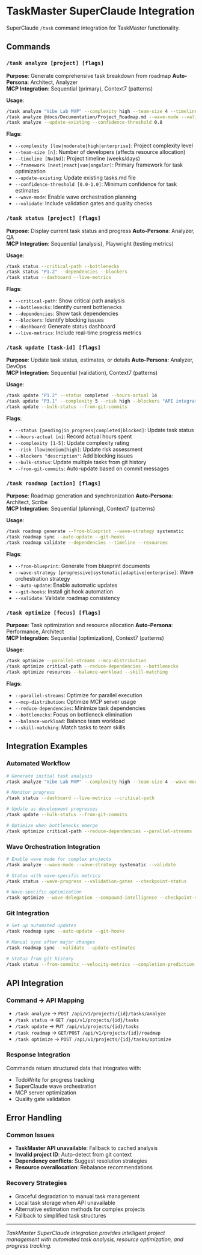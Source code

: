 # TaskMaster SuperClaude Integration

SuperClaude `/task` command integration for TaskMaster functionality.

## Commands

### `/task analyze [project] [flags]`
**Purpose**: Generate comprehensive task breakdown from roadmap
**Auto-Persona**: Architect, Analyzer  
**MCP Integration**: Sequential (primary), Context7 (patterns)

**Usage**:
```bash
/task analyze "Vibe Lab MVP" --complexity high --team-size 4 --timeline 7w
/task analyze @docs/Documentation/Project_Roadmap.md --wave-mode --validate
/task analyze --update-existing --confidence-threshold 0.8
```

**Flags**:
- `--complexity [low|moderate|high|enterprise]`: Project complexity level
- `--team-size [n]`: Number of developers (affects resource allocation)
- `--timeline [Nw|Nd]`: Project timeline (weeks/days)
- `--framework [next|react|vue|angular]`: Primary framework for task optimization
- `--update-existing`: Update existing tasks.md file
- `--confidence-threshold [0.0-1.0]`: Minimum confidence for task estimates
- `--wave-mode`: Enable wave orchestration planning
- `--validate`: Include validation gates and quality checks

### `/task status [project] [flags]`
**Purpose**: Display current task status and progress
**Auto-Persona**: Analyzer, QA  
**MCP Integration**: Sequential (analysis), Playwright (testing metrics)

**Usage**:
```bash
/task status --critical-path --bottlenecks
/task status "P1.2" --dependencies --blockers  
/task status --dashboard --live-metrics
```

**Flags**:
- `--critical-path`: Show critical path analysis
- `--bottlenecks`: Identify current bottlenecks
- `--dependencies`: Show task dependencies
- `--blockers`: Identify blocking issues
- `--dashboard`: Generate status dashboard
- `--live-metrics`: Include real-time progress metrics

### `/task update [task-id] [flags]`
**Purpose**: Update task status, estimates, or details
**Auto-Persona**: Analyzer, DevOps  
**MCP Integration**: Sequential (validation), Context7 (patterns)

**Usage**:
```bash
/task update "P1.2" --status completed --hours-actual 14
/task update "P3.1" --complexity 5 --risk high --blockers "API integration"
/task update --bulk-status --from-git-commits
```

**Flags**:
- `--status [pending|in_progress|completed|blocked]`: Update task status
- `--hours-actual [n]`: Record actual hours spent
- `--complexity [1-5]`: Update complexity rating
- `--risk [low|medium|high]`: Update risk assessment
- `--blockers "description"`: Add blocking issues
- `--bulk-status`: Update multiple tasks from git history
- `--from-git-commits`: Auto-update based on commit messages

### `/task roadmap [action] [flags]`
**Purpose**: Roadmap generation and synchronization
**Auto-Persona**: Architect, Scribe  
**MCP Integration**: Sequential (planning), Context7 (patterns)

**Usage**:
```bash
/task roadmap generate --from-blueprint --wave-strategy systematic
/task roadmap sync --auto-update --git-hooks
/task roadmap validate --dependencies --timeline --resources
```

**Flags**:
- `--from-blueprint`: Generate from blueprint documents
- `--wave-strategy [progressive|systematic|adaptive|enterprise]`: Wave orchestration strategy
- `--auto-update`: Enable automatic updates
- `--git-hooks`: Install git hook automation
- `--validate`: Validate roadmap consistency

### `/task optimize [focus] [flags]`
**Purpose**: Task optimization and resource allocation
**Auto-Persona**: Performance, Architect  
**MCP Integration**: Sequential (optimization), Context7 (patterns)

**Usage**:
```bash
/task optimize --parallel-streams --mcp-distribution
/task optimize critical-path --reduce-dependencies --bottlenecks
/task optimize resources --balance-workload --skill-matching
```

**Flags**:
- `--parallel-streams`: Optimize for parallel execution
- `--mcp-distribution`: Optimize MCP server usage
- `--reduce-dependencies`: Minimize task dependencies
- `--bottlenecks`: Focus on bottleneck elimination
- `--balance-workload`: Balance team workload
- `--skill-matching`: Match tasks to team skills

## Integration Examples

### Automated Workflow
```bash
# Generate initial task analysis
/task analyze "Vibe Lab MVP" --complexity high --team-size 4 --wave-mode --validate

# Monitor progress
/task status --dashboard --live-metrics --critical-path

# Update as development progresses
/task update --bulk-status --from-git-commits

# Optimize when bottlenecks emerge
/task optimize critical-path --reduce-dependencies --parallel-streams
```

### Wave Orchestration Integration
```bash
# Enable wave mode for complex projects
/task analyze --wave-mode --wave-strategy systematic --validate

# Status with wave-specific metrics
/task status --wave-progress --validation-gates --checkpoint-status

# Wave-specific optimization
/task optimize --wave-delegation --compound-intelligence --checkpoint-validation
```

### Git Integration
```bash
# Set up automated updates
/task roadmap sync --auto-update --git-hooks

# Manual sync after major changes
/task roadmap sync --validate --update-estimates

# Status from git history
/task status --from-commits --velocity-metrics --completion-prediction
```

## API Integration

### Command → API Mapping
- `/task analyze` → `POST /api/v1/projects/{id}/tasks/analyze`
- `/task status` → `GET /api/v1/projects/{id}/tasks`
- `/task update` → `PUT /api/v1/projects/{id}/tasks`
- `/task roadmap` → `GET/POST /api/v1/projects/{id}/roadmap`
- `/task optimize` → `POST /api/v1/projects/{id}/tasks/optimize`

### Response Integration
Commands return structured data that integrates with:
- TodoWrite for progress tracking
- SuperClaude wave orchestration
- MCP server optimization
- Quality gate validation

## Error Handling

### Common Issues
- **TaskMaster API unavailable**: Fallback to cached analysis
- **Invalid project ID**: Auto-detect from git context
- **Dependency conflicts**: Suggest resolution strategies
- **Resource overallocation**: Rebalance recommendations

### Recovery Strategies
- Graceful degradation to manual task management
- Local task storage when API unavailable
- Alternative estimation methods for complex projects
- Fallback to simplified task structures

---

*TaskMaster SuperClaude integration provides intelligent project management with automated task analysis, resource optimization, and progress tracking.*